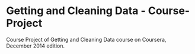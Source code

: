 Getting and Cleaning Data - Course-Project
==========================================

Course Project of Getting and Cleaning Data course on Coursera, December 2014 edition.
